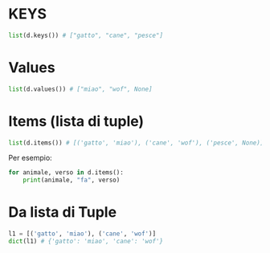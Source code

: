 # KEYS

```python
list(d.keys()) # ["gatto", "cane", "pesce"]
```

# Values

```python
list(d.values()) # ["miao", "wof", None]
```

# Items (lista di tuple)

```python
list(d.items()) # [('gatto', 'miao'), ('cane', 'wof'), ('pesce', None)]
```

Per esempio:

```python
for animale, verso in d.items():
    print(animale, "fa", verso)
```

# Da lista di Tuple

```python
l1 = [('gatto', 'miao'), ('cane', 'wof')]
dict(l1) # {'gatto': 'miao', 'cane': 'wof'}
```
